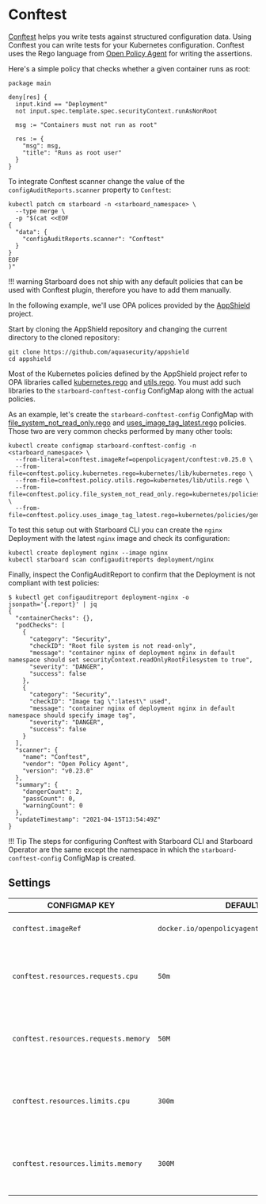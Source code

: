 # Conftest

[Conftest] helps you write tests against structured configuration data. Using Conftest you can write tests for your
Kubernetes configuration. Conftest uses the Rego language from [Open Policy Agent][OPA] for writing the assertions.

Here's a simple policy that checks whether a given container runs as root:

```opa
package main

deny[res] {
  input.kind == "Deployment"
  not input.spec.template.spec.securityContext.runAsNonRoot

  msg := "Containers must not run as root"
  
  res := {
    "msg": msg,
    "title": "Runs as root user"
  }
}
```

To integrate Conftest scanner change the value of the `configAuditReports.scanner` property to `Conftest`:

```
kubectl patch cm starboard -n <starboard_namespace> \
  --type merge \
  -p "$(cat <<EOF
{
  "data": {
    "configAuditReports.scanner": "Conftest"
  }
}
EOF
)"
```

!!! warning
    Starboard does not ship with any default policies that can be used with Conftest plugin, therefore you have to add
    them manually.

In the following example, we'll use OPA polices provided by the [AppShield] project.

Start by cloning the AppShield repository and changing the current directory to the cloned repository:

```
git clone https://github.com/aquasecurity/appshield
cd appshield
```

Most of the Kubernetes policies defined by the AppShield project refer to OPA libraries called [kubernetes.rego]
and [utils.rego]. You must add such libraries to the `starboard-conftest-config` ConfigMap along with the actual
policies.

As an example, let's create the `starboard-conftest-config` ConfigMap with [file_system_not_read_only.rego] and
[uses_image_tag_latest.rego] policies. Those two are very common checks performed by many other tools:

```
kubectl create configmap starboard-conftest-config -n <starboard_namespace> \
  --from-literal=conftest.imageRef=openpolicyagent/conftest:v0.25.0 \
  --from-file=conftest.policy.kubernetes.rego=kubernetes/lib/kubernetes.rego \
  --from-file=conftest.policy.utils.rego=kubernetes/lib/utils.rego \
  --from-file=conftest.policy.file_system_not_read_only.rego=kubernetes/policies/general/file_system_not_read_only.rego \
  --from-file=conftest.policy.uses_image_tag_latest.rego=kubernetes/policies/general/uses_image_tag_latest.rego
```

To test this setup out with Starboard CLI you can create the `nginx` Deployment with the latest `nginx` image and check
its configuration:

```
kubectl create deployment nginx --image nginx
kubectl starboard scan configauditreports deployment/nginx
```

Finally, inspect the ConfigAuditReport to confirm that the Deployment is not compliant with test policies:

```console
$ kubectl get configauditreport deployment-nginx -o jsonpath='{.report}' | jq
{
  "containerChecks": {},
  "podChecks": [
    {
      "category": "Security",
      "checkID": "Root file system is not read-only",
      "message": "container nginx of deployment nginx in default namespace should set securityContext.readOnlyRootFilesystem to true",
      "severity": "DANGER",
      "success": false
    },
    {
      "category": "Security",
      "checkID": "Image tag \":latest\" used",
      "message": "container nginx of deployment nginx in default namespace should specify image tag",
      "severity": "DANGER",
      "success": false
    }
  ],
  "scanner": {
    "name": "Conftest",
    "vendor": "Open Policy Agent",
    "version": "v0.23.0"
  },
  "summary": {
    "dangerCount": 2,
    "passCount": 0,
    "warningCount": 0
  },
  "updateTimestamp": "2021-04-15T13:54:49Z"
}
```

!!! Tip
    The steps for configuring Conftest with Starboard CLI and Starboard Operator are the same except the namespace
    in which the `starboard-conftest-config` ConfigMap is created.

## Settings

| CONFIGMAP KEY                        | DEFAULT                                      | DESCRIPTION |
| ------------------------------------ | -------------------------------------------- | ----------- |
| `conftest.imageRef`                  | `docker.io/openpolicyagent/conftest:v0.25.0` | Conftest image reference |
| `conftest.resources.requests.cpu`    | `50m`                                        | The minimum amount of CPU required to run Conftest scanner pod. |
| `conftest.resources.requests.memory` | `50M`                                        | The minimum amount of memory required to run Conftest scanner pod. |
| `conftest.resources.limits.cpu`      | `300m`                                       | The maximum amount of CPU allowed to run Conftest scanner pod. |
| `conftest.resources.limits.memory`   | `300M`                                       | The maximum amount of memory allowed to run Conftest scanner pod. |


[OPA]: https://www.openpolicyagent.org
[Conftest]: https://github.com/open-policy-agent/conftest
[AppShield]: https://github.com/aquasecurity/appshield
[kubernetes.rego]: https://raw.githubusercontent.com/aquasecurity/appshield/master/kubernetes/lib/kubernetes.rego
[utils.rego]: https://raw.githubusercontent.com/aquasecurity/appshield/master/kubernetes/lib/utils.rego
[file_system_not_read_only.rego]: https://raw.githubusercontent.com/aquasecurity/appshield/master/kubernetes/policies/general/file_system_not_read_only.rego
[uses_image_tag_latest.rego]: https://raw.githubusercontent.com/aquasecurity/appshield/master/kubernetes/policies/general/uses_image_tag_latest.rego